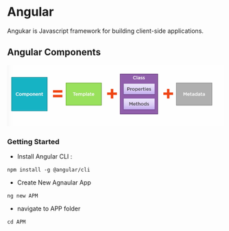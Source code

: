# Angular
Angukar is Javascript framework for building client-side applications.

## Angular Components

![img text](https://github.com/milindchavan12/Angular/blob/master/Assets/AngularCompoent.png)

### Getting Started
- Install Angular CLI : 
```node
npm install -g @angular/cli
```
- Create New Agnaular App
```node
ng new APM
```
- navigate to APP folder
```node
cd APM
```
